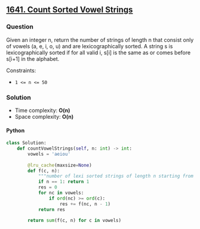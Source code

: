 ## **[1641. Count Sorted Vowel Strings](https://leetcode.com/problems/count-sorted-vowel-strings/)**

### Question
Given an integer n, return the number of strings of length n that consist only of vowels (a, e, i, o, u) and are lexicographically sorted.
A string s is lexicographically sorted if for all valid i, s[i] is the same as or comes before s[i+1] in the alphabet.

Constraints:
- `1 <= n <= 50`

### Solution

- Time complexity: **O(n)**
- Space complexity: **O(n)**

#### Python
```python
class Solution:
    def countVowelStrings(self, n: int) -> int:
        vowels = 'aeiou'
        
        @lru_cache(maxsize=None)
        def f(c, n):
            """number of lexi sorted strings of length n starting from char c"""
            if n == 1: return 1
            res = 0
            for nc in vowels:
                if ord(nc) >= ord(c):
                    res += f(nc, n - 1)
            return res
        
        return sum(f(c, n) for c in vowels)
```
